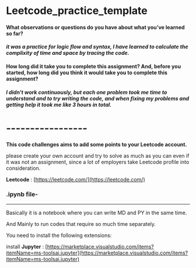 # Leetcode_practice_template
#### **What observations or questions do you have about what you’ve learned so far?**
#### *it was a practice for logic flow and syntax, I have learned to calculate the complixity of time and space by tracing the code.* 

#### **How long did it take you to complete this assignment? And, before you started, how long did you think it would take you to complete this assignment?**
#### *I didn't work continuously, but each one problem took me time to understand and to try writing the code, and when fixing my problems and getting help it took me like 3 hours in total.*  
# -----------------
****This code challenges aims to add some points to your Leetcode account.****

please create your own account and try to solve as much as you can even if it was not an assignment, since a lot of employers take Leetcode profile into consideration.

**Leetcode** : [https://leetcode.com/](https://leetcode.com/)

### **.ipynb file**-
---

Basically it is a notebook where you can write MD and PY in the same time.

And Mainly to run codes that require so much time separately.

You need to install the following extensions:

install **Jupyter** :   [https://marketplace.visualstudio.com/items?itemName=ms-toolsai.jupyter](https://marketplace.visualstudio.com/items?itemName=ms-toolsai.jupyter)